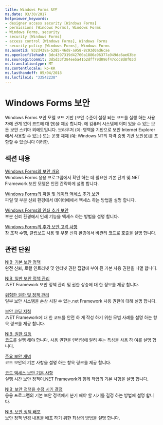 ```yaml
---
title: Windows Forms 보안
ms.date: 03/30/2017
helpviewer_keywords:
- designer access security [Windows Forms]
- permissions [Windows Forms], Windows Forms
- Windows Forms, security
- security [Windows Forms]
- access control [Windows Forms], Windows Forms
- security policy [Windows Forms], Windows Forms
ms.assetid: 932d438a-5285-46d8-a958-8c93d0ad6cae
ms.openlocfilehash: 3dc4397319d42760a1886a96377a949da6ae63be
ms.sourcegitcommit: 3d5d33f384eeba41b2dff79d096f47ccc8d8f03d
ms.translationtype: MT
ms.contentlocale: ko-KR
ms.lasthandoff: 05/04/2018
ms.locfileid: "33542238"
---
```

# <a name="windows-forms-security"></a>Windows Forms 보안
Windows Forms 보안 모델 코드 기반 (보안 수준이 설정 되는 코드를 실행 하는 사용자에 관계 없이 코드에 대 한)을 제공 합니다. 에 컴퓨터 시스템에 이미 있을 수 있는 모든 보안 스키마 외에도입니다. 브라우저 (예: 영역을 기반으로 보안 Internet Explorer에서 사용할 수 있는) 또는 운영 체제 (예: Windows NT의 자격 증명 기반 보안용)를 포함할 수 있습니다 이러한.  
  
## <a name="in-this-section"></a>섹션 내용  
 [Windows Forms의 보안 개요](../../../docs/framework/winforms/security-in-windows-forms-overview.md)  
 Windows Forms 응용 프로그램에서 확인 하는 데 필요한 기본 단계 및.NET Framework 보안 모델은 안전 간략하게 설명 합니다.  
  
 [Windows Forms의 파일 및 데이터 액세스 추가 보안](../../../docs/framework/winforms/more-secure-file-and-data-access-in-windows-forms.md)  
 파일 및 부분 신뢰 환경에서 데이터에에서 액세스 하는 방법을 설명 합니다.  
  
 [Windows Forms의 인쇄 추가 보안](../../../docs/framework/winforms/more-secure-printing-in-windows-forms.md)  
 부분 신뢰 환경에서 인쇄 기능을 액세스 하는 방법을 설명 합니다.  
  
 [Windows Forms의 추가 보안 고려 사항](../../../docs/framework/winforms/additional-security-considerations-in-windows-forms.md)  
 창 조작 수행, 클립보드 사용 및 부분 신뢰 환경에서 비관리 코드로 호출을 설명 합니다.  
  
## <a name="related-sections"></a>관련 단원  
 [NIB: 기본 보안 정책](http://msdn.microsoft.com/library/2c086873-0894-4f4d-8f7e-47427c1a3b55)  
 완전 신뢰, 로컬 인트라넷 및 인터넷 권한 집합에 부여 된 기본 사용 권한을 나열 합니다.  
  
 [NIB: 일반 보안 정책 관리](http://msdn.microsoft.com/library/5121fe35-f0e3-402c-94ab-4f35b0a87b4b)  
 .NET Framework 보안 정책 관리 및 권한 상승에 대 한 정보를 제공 합니다.  
  
 [위험한 권한 및 정책 관리](../../../docs/framework/misc/dangerous-permissions-and-policy-administration.md)  
 일부 보안 시스템을 손상 시킬 수 있는.net Framework 사용 권한에 대해 설명 합니다.  
  
 [보안 코딩 지침](../../../docs/standard/security/secure-coding-guidelines.md)  
 .NET Framework에 대 한 코드를 안전 하 게 작성 하기 위한 모범 사례를 설명 하는 항목 링크를 제공 합니다.  
  
 [NIB: 권한 요청](http://msdn.microsoft.com/library/0447c49d-8cba-45e4-862c-ff0b59bebdc2)  
 코드를 실행 해야 합니다. 사용 권한을 런타임에 알려 주는 특성을 사용 하 여를 설명 합니다.  
  
 [주요 보안 개념](../../../docs/standard/security/key-security-concepts.md)  
 코드 보안의 기본 사항을 설명 하는 항목 링크를 제공 합니다.  
  
 [코드 액세스 보안 기본 사항](../../../docs/framework/misc/code-access-security-basics.md)  
 실행 시간 보안 정책이.NET Framework와 함께 작업의 기본 사항을 설명 합니다.  
  
 [NIB: 보안 정책을 수정 시기 결정](http://msdn.microsoft.com/library/af749b17-e461-409d-84b9-a3d44789db16)  
 응용 프로그램의 기본 보안 정책에서 분기 해야 할 시기를 결정 하는 방법에 설명 합니다.  
  
 [NIB: 보안 정책 배포](http://msdn.microsoft.com/library/f936c1e5-033b-4bd9-a3bd-a39ba733a681)  
 보안 정책 변경 내용을 배포 하기 위한 최상의 방법을 설명 합니다.
